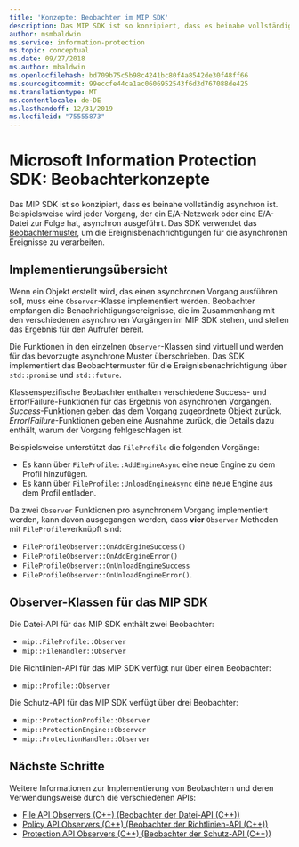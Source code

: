 ```yaml
---
title: 'Konzepte: Beobachter im MIP SDK'
description: Das MIP SDK ist so konzipiert, dass es beinahe vollständig asynchron ist. In diesem Artikel erfahren Sie, wie Beobachter implementiert und mit dem Ziel der Asynchronität verwendet werden.
author: msmbaldwin
ms.service: information-protection
ms.topic: conceptual
ms.date: 09/27/2018
ms.author: mbaldwin
ms.openlocfilehash: bd709b75c5b98c4241bc80f4a8542de30f48ff66
ms.sourcegitcommit: 99eccfe44ca1ac0606952543f6d3d767088de425
ms.translationtype: MT
ms.contentlocale: de-DE
ms.lasthandoff: 12/31/2019
ms.locfileid: "75555873"
---
```

# <a name="microsoft-information-protection-sdk---observer-concepts"></a>Microsoft Information Protection SDK: Beobachterkonzepte

Das MIP SDK ist so konzipiert, dass es beinahe vollständig asynchron ist. Beispielsweise wird jeder Vorgang, der ein E/A-Netzwerk oder eine E/A-Datei zur Folge hat, asynchron ausgeführt. Das SDK verwendet das [Beobachtermuster](https://wikipedia.org/wiki/Observer_pattern), um die Ereignisbenachrichtigungen für die asynchronen Ereignisse zu verarbeiten. 

## <a name="implementation-overview"></a>Implementierungsübersicht

Wenn ein Objekt erstellt wird, das einen asynchronen Vorgang ausführen soll, muss eine `Observer`-Klasse implementiert werden. Beobachter empfangen die Benachrichtigungsereignisse, die im Zusammenhang mit den verschiedenen asynchronen Vorgängen im MIP SDK stehen, und stellen das Ergebnis für den Aufrufer bereit.

Die Funktionen in den einzelnen `Observer`-Klassen sind virtuell und werden für das bevorzugte asynchrone Muster überschrieben. Das SDK implementiert das Beobachtermuster für die Ereignisbenachrichtigung über `std::promise` und `std::future`.

Klassenspezifische Beobachter enthalten verschiedene Success- und Error/Failure-Funktionen für das Ergebnis von asynchronen Vorgängen. *Success*-Funktionen geben das dem Vorgang zugeordnete Objekt zurück. *Error*/*Failure*-Funktionen geben eine Ausnahme zurück, die Details dazu enthält, warum der Vorgang fehlgeschlagen ist.

Beispielsweise unterstützt das `FileProfile` die folgenden Vorgänge: 

- Es kann über `FileProfile::AddEngineAsync` eine neue Engine zu dem Profil hinzufügen. 
- Es kann über `FileProfile::UnloadEngineAsync` eine neue Engine aus dem Profil entladen.

Da zwei `Observer` Funktionen pro asynchronem Vorgang implementiert werden, kann davon ausgegangen werden, dass **vier** `Observer` Methoden mit `FileProfile`verknüpft sind: 

- `FileProfileObserver::OnAddEngineSuccess()`
- `FileProfileObserver::OnAddEngineError()`
- `FileProfileObserver::OnUnloadEngineSuccess`
- `FileProfileObserver::OnUnloadEngineError()`. 

## <a name="mip-sdk-observer-classes"></a>Observer-Klassen für das MIP SDK

Die Datei-API für das MIP SDK enthält zwei Beobachter:

* `mip::FileProfile::Observer`
* `mip::FileHandler::Observer`

Die Richtlinien-API für das MIP SDK verfügt nur über einen Beobachter:

* `mip::Profile::Observer`

Die Schutz-API für das MIP SDK verfügt über drei Beobachter:

* `mip::ProtectionProfile::Observer`
* `mip::ProtectionEngine::Observer`
* `mip::ProtectionHandler::Observer`

## <a name="next-steps"></a>Nächste Schritte

Weitere Informationen zur Implementierung von Beobachtern und deren Verwendungsweise durch die verschiedenen APIs:

* [File API Observers (C++) (Beobachter der Datei-API (C++))](concept-async-observers-file-cpp.md)
* [Policy API Observers (C++) (Beobachter der Richtlinien-API (C++))](concept-async-observers-policy-cpp.md)
* [Protection API Observers (C++) (Beobachter der Schutz-API (C++))](concept-async-observers-protection-cpp.md)
